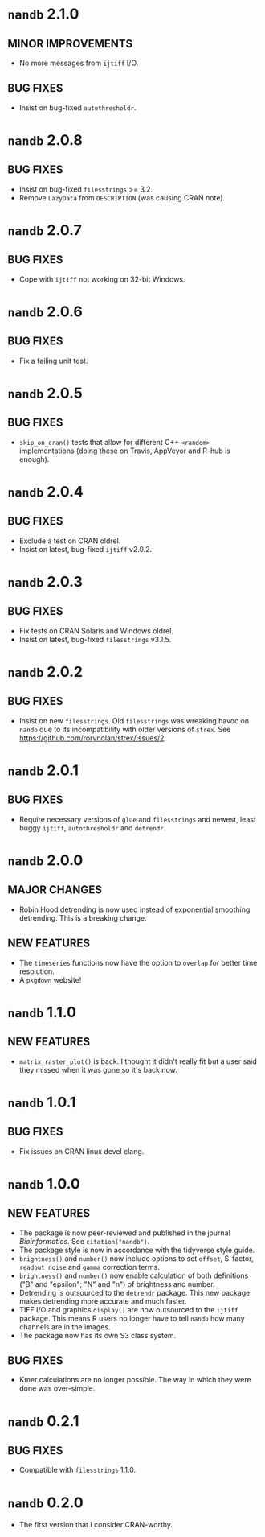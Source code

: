 # `nandb` 2.1.0

## MINOR IMPROVEMENTS
* No more messages from `ijtiff` I/O.

## BUG FIXES
* Insist on bug-fixed `autothresholdr`.


# `nandb` 2.0.8

## BUG FIXES
* Insist on bug-fixed `filesstrings` >= 3.2.
* Remove `LazyData` from `DESCRIPTION` (was causing CRAN note).


# `nandb` 2.0.7

## BUG FIXES
* Cope with `ijtiff` not working on 32-bit Windows.


# `nandb` 2.0.6

## BUG FIXES
* Fix a failing unit test.


# `nandb` 2.0.5

## BUG FIXES
* `skip_on_cran()` tests that allow for different C++ `<random>` implementations (doing these on Travis, AppVeyor and R-hub is enough).


# `nandb` 2.0.4

## BUG FIXES
* Exclude a test on CRAN oldrel.
* Insist on latest, bug-fixed `ijtiff` v2.0.2.


# `nandb` 2.0.3

## BUG FIXES
* Fix tests on CRAN Solaris and Windows oldrel.
* Insist on latest, bug-fixed `filesstrings` v3.1.5.


# `nandb` 2.0.2

## BUG FIXES
* Insist on new `filesstrings`. Old `filesstrings` was wreaking havoc on `nandb` due to its incompatibility with older versions of `strex`. See https://github.com/rorynolan/strex/issues/2.


# `nandb` 2.0.1

## BUG FIXES
* Require necessary versions of `glue` and `filesstrings` and newest, least buggy `ijtiff`, `autothresholdr` and `detrendr`.


# `nandb` 2.0.0

## MAJOR CHANGES
* Robin Hood detrending is now used instead of exponential smoothing detrending. This is a breaking change.

## NEW FEATURES
* The `timeseries` functions now have the option to `overlap` for better time resolution.
* A `pkgdown` website!


# `nandb` 1.1.0

## NEW FEATURES
* `matrix_raster_plot()` is back. I thought it didn't really fit but a user said they missed when it was gone so it's back now.


# `nandb` 1.0.1

## BUG FIXES
* Fix issues on CRAN linux devel clang.


# `nandb` 1.0.0

## NEW FEATURES
* The package is now peer-reviewed and published in the journal *Bioinformatics*. See `citation("nandb")`.
* The package style is now in accordance with the tidyverse style guide.
* `brightness()` and `number()` now include options to set `offset`, S-factor, `readout_noise` and `gamma` correction terms.
* `brightness()` and `number()` now enable calculation of both definitions ("B" and "epsilon"; "N" and "n") of brightness and number.
* Detrending is outsourced to the `detrendr` package. This new package makes detrending more accurate and much faster.
* TIFF I/O and graphics `display()` are now outsourced to the `ijtiff` package. This means R users no longer have to tell `nandb` how many channels are in the images.
* The package now has its own S3 class system.


## BUG FIXES 
* Kmer calculations are no longer possible. The way in which they were done was over-simple.


# `nandb` 0.2.1

## BUG FIXES
* Compatible with `filesstrings` 1.1.0.


# `nandb` 0.2.0

* The first version that I consider CRAN-worthy.
